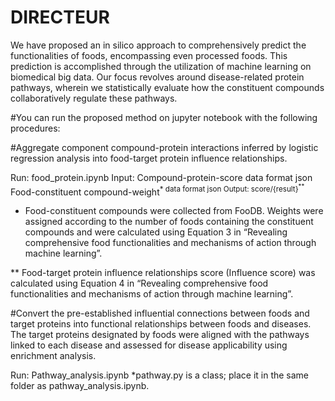 # DIRECTEUR

<Introduction>
We have proposed an in silico approach to comprehensively predict the functionalities of foods, encompassing even processed foods. This prediction is accomplished through the utilization of machine learning on biomedical big data. Our focus revolves around disease-related protein pathways, wherein we statistically evaluate how the constituent compounds collaboratively regulate these pathways.

#You can run the proposed method on jupyter notebook with the following procedures: 

#Aggregate component compound-protein interactions inferred by logistic regression analysis into food-target protein influence relationships.

Run: food_protein.ipynb 
Input: Compound-protein-score data format json
Food-constituent compound-weight<sup>*  data format json
Output: score/{result}<sup>**

* Food-constituent compounds were collected from FooDB. Weights were assigned according to the number of foods containing the constituent compounds and were calculated using Equation 3 in “Revealing comprehensive food functionalities and mechanisms of action through machine learning”.

** Food-target protein influence relationships score (Influence score) was calculated using Equation 4 in “Revealing comprehensive food functionalities and mechanisms of action through machine learning”.

#Convert the pre-established influential connections between foods and target proteins into functional relationships between foods and diseases. The target proteins designated by foods were aligned with the pathways linked to each disease and assessed for disease applicability using enrichment analysis. 

Run: Pathway_analysis.ipynb 
*pathway.py is a class; place it in the same folder as pathway_analysis.ipynb.
